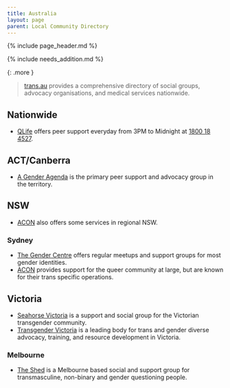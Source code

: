 ```yaml
---
title: Australia
layout: page
parent: Local Community Directory
---
```

{% include page_header.md %}

{% include needs_addition.md %}

{: .more }
> [trans.au](https://trans.au/directory/) provides a comprehensive directory of social groups, advocacy organisations, and medical services nationwide.

## Nationwide
* [QLife](https://qlife.org.au/) offers peer support everyday from 3PM to Midnight at [1800 18 4527](tel:1800184527).

## ACT/Canberra
* [A Gender Agenda](https://genderrights.org.au/) is the primary peer support and advocacy group in the territory.

## NSW
* [ACON](https://www.acon.org.au/who-we-are-here-for/regional-nsw/) also offers some services in regional NSW.

### Sydney
* [The Gender Centre](https://gendercentre.org.au/) offers regular meetups and support groups for most gender identities.
* [ACON](https://www.acon.org.au) provides support for the queer community at large, but are known for their trans specific operations.

## Victoria
* [Seahorse Victoria](http://seahorsevic.com.au/main/) is a support and social group for the Victorian transgender community.
* [Transgender Victoria](https://transgendervictoria.com/) is a leading body for trans and gender diverse advocacy, training, and resource development in Victoria.

### Melbourne
* [The Shed](https://www.ftmshed.com.au/meetings-and-events) is a Melbourne based social and support group for transmasculine, non-binary and gender questioning people.
